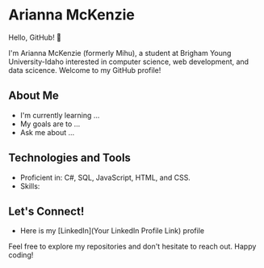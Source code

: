 # Arianna McKenzie

Hello, GitHub! 👋

I'm Arianna McKenzie (formerly Mihu), a student at Brigham Young University-Idaho interested in computer science, web development, and data scicence. Welcome to my GitHub profile!

## About Me

- I'm currently learning ...
- My goals are to ...
- Ask me about ...

## Technologies and Tools

- Proficient in: C#, SQL, JavaScript, HTML, and CSS.
- Skills: <Any Other Skills or Tools You Want to Highlight>

## Let's Connect!

- Here is my [LinkedIn](Your LinkedIn Profile Link) profile

Feel free to explore my repositories and don't hesitate to reach out. Happy coding! 


